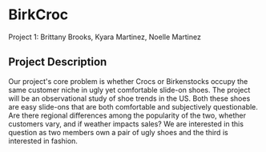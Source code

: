 # BirkCroc
Project 1: Brittany Brooks, Kyara Martinez, Noelle Martinez

## Project Description
Our project's core problem is whether Crocs or Birkenstocks occupy the same customer niche in ugly yet comfortable slide-on shoes. The project will be an observational study of shoe trends in the US. Both these shoes are easy slide-ons that are both comfortable and subjectively questionable. Are there regional differences among the popularity of the two, whether customers vary, and if weather impacts sales? We are interested in this question as two members own a pair of ugly shoes and the third is interested in fashion.
